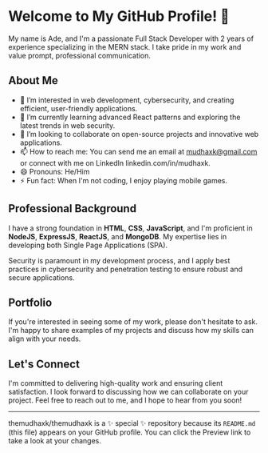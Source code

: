 # Welcome to My GitHub Profile! 👋

My name is Ade, and I'm a passionate Full Stack Developer with 2 years of experience specializing in the MERN stack. I take pride in my work and value prompt, professional communication.

## About Me
- 👀 I’m interested in web development, cybersecurity, and creating efficient, user-friendly applications.
- 🌱 I’m currently learning advanced React patterns and exploring the latest trends in web security.
- 💞️ I’m looking to collaborate on open-source projects and innovative web applications.
- 📫 How to reach me: You can send me an email at mudhaxk@gmail.com or connect with me on LinkedIn linkedin.com/in/mudhaxk.
- 😄 Pronouns: He/Him
- ⚡ Fun fact: When I'm not coding, I enjoy playing mobile games.

## Professional Background
I have a strong foundation in **HTML**, **CSS**, **JavaScript**, and I'm proficient in **NodeJS**, **ExpressJS**, **ReactJS**, and **MongoDB**. My expertise lies in developing both Single Page Applications (SPA). 

Security is paramount in my development process, and I apply best practices in cybersecurity and penetration testing to ensure robust and secure applications.

## Portfolio
If you're interested in seeing some of my work, please don't hesitate to ask. I'm happy to share examples of my projects and discuss how my skills can align with your needs.

## Let's Connect
I'm committed to delivering high-quality work and ensuring client satisfaction. I look forward to discussing how we can collaborate on your project. Feel free to reach out to me, and I hope to hear from you soon!


---

themudhaxk/themudhaxk is a ✨ special ✨ repository because its `README.md` (this file) appears on your GitHub profile. You can click the Preview link to take a look at your changes.
